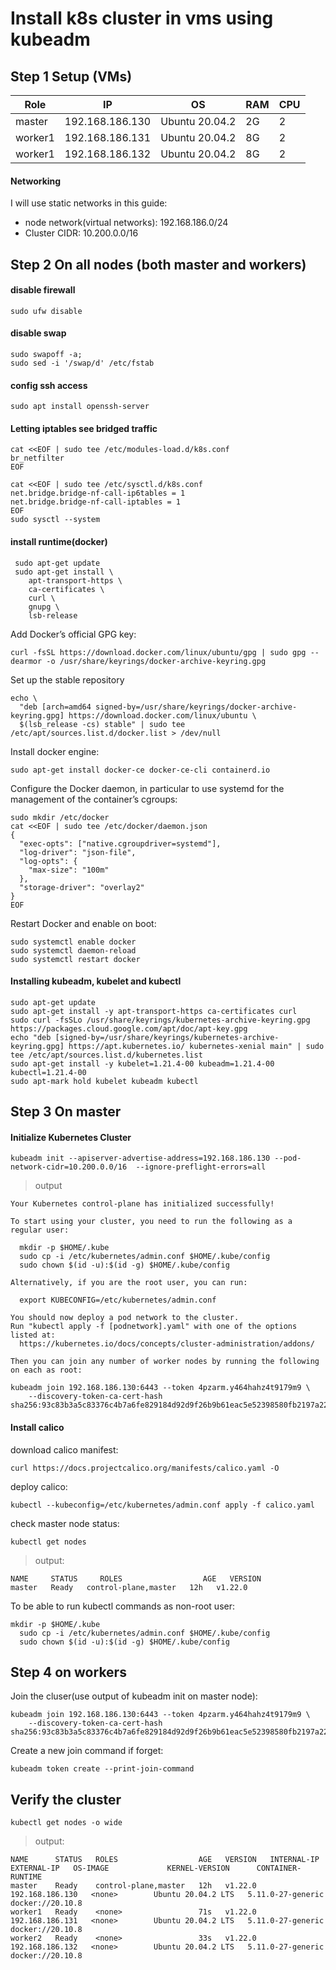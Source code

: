 # Install k8s cluster in vms using kubeadm

## Step 1 Setup (VMs)
|Role|IP|OS|RAM|CPU|
|----|----|----|----|----|
|master|192.168.186.130|Ubuntu 20.04.2|2G|2|
|worker1|192.168.186.131|Ubuntu 20.04.2|8G|2|
|worker1|192.168.186.132|Ubuntu 20.04.2|8G|2|

#### Networking
I will use static networks in this guide:

* node network(virtual networks):               192.168.186.0/24 
* Cluster CIDR:        10.200.0.0/16 

## Step 2  On all nodes (both master and workers)

#### disable firewall
```
sudo ufw disable
```
#### disable swap
```
sudo swapoff -a; 
sudo sed -i '/swap/d' /etc/fstab
```
#### config ssh access
```
sudo apt install openssh-server
```

#### Letting iptables see bridged traffic
```
cat <<EOF | sudo tee /etc/modules-load.d/k8s.conf
br_netfilter
EOF

cat <<EOF | sudo tee /etc/sysctl.d/k8s.conf
net.bridge.bridge-nf-call-ip6tables = 1
net.bridge.bridge-nf-call-iptables = 1
EOF
sudo sysctl --system
```

#### install runtime(docker)
```
 sudo apt-get update
 sudo apt-get install \
    apt-transport-https \
    ca-certificates \
    curl \
    gnupg \
    lsb-release
```
Add Docker’s official GPG key:
```
curl -fsSL https://download.docker.com/linux/ubuntu/gpg | sudo gpg --dearmor -o /usr/share/keyrings/docker-archive-keyring.gpg
```

Set up the stable repository
```
echo \
  "deb [arch=amd64 signed-by=/usr/share/keyrings/docker-archive-keyring.gpg] https://download.docker.com/linux/ubuntu \
  $(lsb_release -cs) stable" | sudo tee /etc/apt/sources.list.d/docker.list > /dev/null
```

Install docker engine:
```
sudo apt-get install docker-ce docker-ce-cli containerd.io
```

Configure the Docker daemon, in particular to use systemd for the management of the container’s cgroups:
```
sudo mkdir /etc/docker
cat <<EOF | sudo tee /etc/docker/daemon.json
{
  "exec-opts": ["native.cgroupdriver=systemd"],
  "log-driver": "json-file",
  "log-opts": {
    "max-size": "100m"
  },
  "storage-driver": "overlay2"
}
EOF
```

Restart Docker and enable on boot:
```
sudo systemctl enable docker
sudo systemctl daemon-reload
sudo systemctl restart docker
```

#### Installing kubeadm, kubelet and kubectl

```
sudo apt-get update
sudo apt-get install -y apt-transport-https ca-certificates curl
sudo curl -fsSLo /usr/share/keyrings/kubernetes-archive-keyring.gpg https://packages.cloud.google.com/apt/doc/apt-key.gpg
echo "deb [signed-by=/usr/share/keyrings/kubernetes-archive-keyring.gpg] https://apt.kubernetes.io/ kubernetes-xenial main" | sudo tee /etc/apt/sources.list.d/kubernetes.list
sudo apt-get install -y kubelet=1.21.4-00 kubeadm=1.21.4-00 kubectl=1.21.4-00
sudo apt-mark hold kubelet kubeadm kubectl
```


## Step 3 On master

#### Initialize Kubernetes Cluster

```
kubeadm init --apiserver-advertise-address=192.168.186.130 --pod-network-cidr=10.200.0.0/16  --ignore-preflight-errors=all

```
>output

```
Your Kubernetes control-plane has initialized successfully!

To start using your cluster, you need to run the following as a regular user:

  mkdir -p $HOME/.kube
  sudo cp -i /etc/kubernetes/admin.conf $HOME/.kube/config
  sudo chown $(id -u):$(id -g) $HOME/.kube/config

Alternatively, if you are the root user, you can run:

  export KUBECONFIG=/etc/kubernetes/admin.conf

You should now deploy a pod network to the cluster.
Run "kubectl apply -f [podnetwork].yaml" with one of the options listed at:
  https://kubernetes.io/docs/concepts/cluster-administration/addons/

Then you can join any number of worker nodes by running the following on each as root:

kubeadm join 192.168.186.130:6443 --token 4pzarm.y464hahz4t9179m9 \
	--discovery-token-ca-cert-hash sha256:93c83b3a5c83376c4b7a6fe829184d92d9f26b9b61eac5e52398580fb2197a22 
```

#### Install calico

download calico manifest:
```
curl https://docs.projectcalico.org/manifests/calico.yaml -O
```
deploy calico:
```
kubectl --kubeconfig=/etc/kubernetes/admin.conf apply -f calico.yaml
```

check master node status:
```
kubectl get nodes 
```
>output:
```
NAME     STATUS     ROLES                  AGE   VERSION
master   Ready   control-plane,master   12h   v1.22.0
```

To be able to run kubectl commands as non-root user:
```
mkdir -p $HOME/.kube
  sudo cp -i /etc/kubernetes/admin.conf $HOME/.kube/config
  sudo chown $(id -u):$(id -g) $HOME/.kube/config
```

## Step 4 on workers

Join the cluser(use output of kubeadm init on master node): 

```
kubeadm join 192.168.186.130:6443 --token 4pzarm.y464hahz4t9179m9 \
	--discovery-token-ca-cert-hash sha256:93c83b3a5c83376c4b7a6fe829184d92d9f26b9b61eac5e52398580fb2197a22
```

Create a new join command if forget:

```
kubeadm token create --print-join-command

```


## Verify the cluster

```
kubectl get nodes -o wide
```

>output:
```
NAME      STATUS   ROLES                  AGE   VERSION   INTERNAL-IP       EXTERNAL-IP   OS-IMAGE             KERNEL-VERSION      CONTAINER-RUNTIME
master    Ready    control-plane,master   12h   v1.22.0   192.168.186.130   <none>        Ubuntu 20.04.2 LTS   5.11.0-27-generic   docker://20.10.8
worker1   Ready    <none>                 71s   v1.22.0   192.168.186.131   <none>        Ubuntu 20.04.2 LTS   5.11.0-27-generic   docker://20.10.8
worker2   Ready    <none>                 33s   v1.22.0   192.168.186.132   <none>        Ubuntu 20.04.2 LTS   5.11.0-27-generic   docker://20.10.8
```






